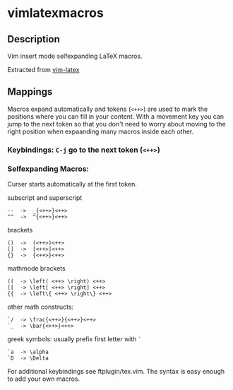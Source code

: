 # vimlatexmacros

## Description

Vim insert mode selfexpanding LaTeX macros.

Extracted from [vim-latex](https://github.com/vim-latex/vim-latex)

## Mappings

Macros expand automatically and tokens (``<++>``) are used to mark the positions where you can fill
in your content. With a movement key you can jump to the next token so that you don't need to
worry about moving to the right position when expaanding many macros inside each other.

### Keybindings: ``C-j`` go to the next token (``<++>``)


### Selfexpanding Macros:
Curser starts automatically at the first token.

subscript and superscript

    --  ->  _{<++>}<++>
    ^^  ->  ^{<++>}<++>

brackets

    ()  ->  (<++>)<++>
    []  ->  [<++>]<++>
    {}  ->  {<++>}<++>

mathmode brackets
    
    ((  -> \left( <++> \right) <++>
    [[  -> \left[ <++> \right] <++>
    {{  -> \left\{ <++> \right\} <++>

other math constructs:

    `/  -> \frac{<++>}{<++>}<++>
    `_  -> \bar{<++>}<++>

greek symbols: usually prefix first letter with `` ` ``

    `a  -> \alpha
    `D  -> \Delta

For additional keybindings see ftplugin/tex.vim. The syntax is easy enough to add your own
macros.
